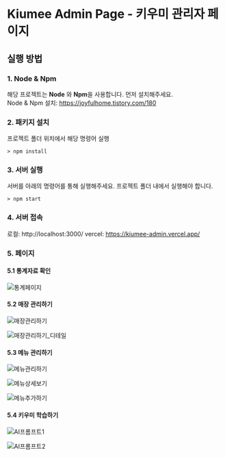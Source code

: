 # Kiumee Admin Page - 키우미 관리자 페이지


## 실행 방법
### 1. Node & Npm
해당 프로젝트는 **Node** 와 **Npm**을 사용합니다. 먼저 설치해주세요.  
Node & Npm 설치: https://joyfulhome.tistory.com/180
### 2. 패키지 설치
프로젝트 폴더 위치에서 해당 명령어 실행
```
> npm install
```
### 3. 서버 실행
서버를 아래의 명령어를 통해 실행해주세요. 프로젝트 폴더 내에서 실행해야 합니다.
```
> npm start
```
### 4. 서버 접속
로컬: http://localhost:3000/
vercel: https://kiumee-admin.vercel.app/

### 5. 페이지
#### 5.1 통계자료 확인

![통계페이지](https://github.com/user-attachments/assets/2f80ee49-f990-412c-9d1c-93ca0c7bb221)

#### 5.2 매장 관리하기

![매장관리하기](https://github.com/user-attachments/assets/53688937-0d27-4d90-bae8-14d74c8a4dff)

![매장관리하기_디테일](https://github.com/user-attachments/assets/327cdd85-06d9-464d-b9f7-8be7faf2854d)

#### 5.3 메뉴 관리하기

![메뉴관리하기](https://github.com/user-attachments/assets/db4764f2-7d59-455d-b424-8cd337a0ca5c)

![메뉴상세보기](https://github.com/user-attachments/assets/05f862c6-8a26-4ad5-8189-65ecb9499687)

![메뉴추가하기](https://github.com/user-attachments/assets/6c4e1c11-9b56-4d1a-b5e0-25ddd097e99d)

#### 5.4 키우미 학습하기

![AI프롬프트1](https://github.com/user-attachments/assets/52d4dff7-5dc0-4a3d-a4de-c0fee5bffb00)

![AI프롬프트2](https://github.com/user-attachments/assets/b86ff5a5-3ac0-411d-ac04-2895543f121f)

